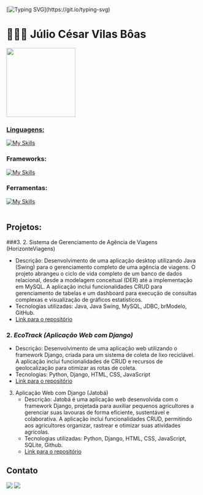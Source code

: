 [![Typing SVG](https://readme-typing-svg.herokuapp.com/?color=00C000&size=40&center=true&vCenter=true&width=1000&lines=Hello+World!)](https://git.io/typing-svg)

# 🧑🏻‍💻 Júlio César Vilas Bôas 


<div>
  <a href="https://github.com/JulioVilasBoas">
    <img height="180em" src="https://github-readme-stats.vercel.app/api/top-langs/?username=JulioVilasBoas&layout=compact&langs_count=16&theme=dracula"/>
</div>

### Linguagens: 
[![My Skills](https://skillicons.dev/icons?i=python,mysql,java,javascript,c,html,css)](https://skillicons.dev)

### Frameworks: 
[![My Skills](https://skillicons.dev/icons?i=django)](https://skillicons.dev)

### Ferramentas:
[![My Skills](https://skillicons.dev/icons?i=github,vscode,mysql,eclipse,idea)](https://skillicons.dev)<br><br>

## Projetos:

###3. 2. Sistema de Gerenciamento de Agência de Viagens (HorizonteViagens)
   - Descrição: Desenvolvimento de uma aplicação desktop utilizando Java (Swing) para o gerenciamento completo de uma agência de viagens. O projeto abrangeu o ciclo de vida completo de um banco de dados relacional, desde a modelagem conceitual (DER) até a implementação     em MySQL. A aplicação inclui funcionalidades CRUD para gerenciamento de tabelas e um dashboard para execução de consultas complexas e visualização de gráficos estatísticos.
   - Tecnologias utilizadas: Java, Java Swing, MySQL, JDBC, brModelo, GitHub.
   - [Link para o repositório](https://github.com/JulioVilasBoas/Travel-Agency-Management-System)
### 2. *EcoTrack (Aplicação Web com Django)*
   - Descrição: Desenvolvimento de uma aplicação web utilizando o framework Django, criada para um sistema de coleta de lixo reciclável. A aplicação inclui funcionalidades de CRUD e recursos de geolocalização para otimizar as rotas de coleta.
   - Tecnologias: Python, Django, HTML, CSS, JavaScript
   - [Link para o repositório](https://github.com/JulioVilasBoas/EcoTrack)

3. Aplicação Web com Django (Jatobá)
   - Descrição: Jatobá é uma aplicação web desenvolvida com o framework Django, projetada para auxiliar pequenos agricultores a gerenciar suas lavouras de forma eficiente, sustentável e colaborativa. A aplicação inclui funcionalidades CRUD, permitindo aos agricultores      organizar, rastrear e otimizar suas atividades agrícolas.
   - Tecnologias utilizadas: Python, Django, HTML, CSS, JavaScript, SQLite, Github.
   - [Link para o repositório](https://github.com/JulioVilasBoas/Projeto13)

## Contato
<a href = "mailto:jcavilasboas@gmail.com"><img src="https://img.shields.io/badge/Gmail-D14836?style=for-the-badge&logo=gmail&logoColor=white" target="_blank"></a>
<a href = "https://www.linkedin.com/in/julio-cesar-vilas-boas/" target="_blank"><img src= "https://img.shields.io/badge/LinkedIn-0077B5?style=for-the-badge&logo=linkedin&logoColor=white" target="_blank"></a>
  
